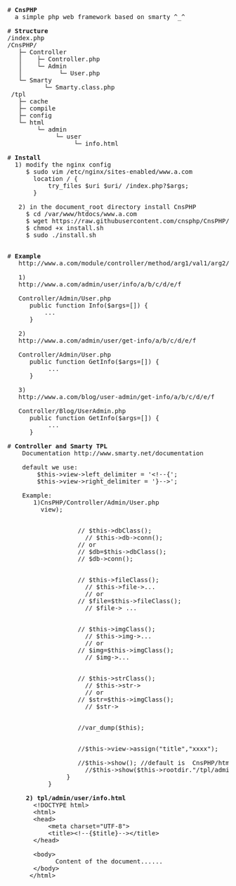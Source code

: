 <pre>
# <b>CnsPHP</b>
  a simple php web framework based on smarty ^_^

# <b>Structure</b>
/index.php
/CnsPHP/
   ├─ Controller
   │    ├─ Controller.php
   │    └─ Admin
   │          └─ User.php
   └─ Smarty
          └─ Smarty.class.php
 /tpl
   ├─ cache
   ├─ compile
   ├─ config
   └─ html
        └─ admin
             └─ user
                  └─ info.html							

# <b>Install</b>  
  1) modify the nginx config   
     $ sudo vim /etc/nginx/sites-enabled/www.a.com
       location / {
           try_files $uri $uri/ /index.php?$args;
       }

   2) in the document_root directory install CnsPHP
     $ cd /var/www/htdocs/www.a.com 
     $ wget https://raw.githubusercontent.com/cnsphp/CnsPHP/master/install.sh
     $ chmod +x install.sh
     $ sudo ./install.sh


# <b>Example</b>							
   http://www.a.com/module/controller/method/arg1/val1/arg2/val2/arg3/val3
   
   1)
   http://www.a.com/admin/user/info/a/b/c/d/e/f
   
   Controller/Admin/User.php
      public function Info($args=[]) {
          ...
      }
   
   2)
   http://www.a.com/admin/user/get-info/a/b/c/d/e/f
   
   Controller/Admin/User.php
      public function GetInfo($args=[]) {
           ...
      }
   
   3)
   http://www.a.com/blog/user-admin/get-info/a/b/c/d/e/f
   
   Controller/Blog/UserAdmin.php
      public function GetInfo($args=[]) {
           ...
      }   
   
# <b>Controller and Smarty TPL</b> 
    Documentation http://www.smarty.net/documentation
    
    default we use:
        $this->view->left_delimiter = '&lt;!--{';
        $this->view->right_delimiter = '}--&gt;';
        
    Example:
       1)CnsPHP/Controller/Admin/User.php
         <?php
           namespace CnsPHP;
           
           class User extends Controller {
                function __construct(){
                    parent::__construct();
                }
           
                function Info($args=[]) {
                   //var_dump($_POST);
                   //var_dump($args);
                   //var_dump($this->view);
           		
           		
                   // $this->dbClass();
           		     // $this->db->conn();		
           	       // or 
                   // $db=$this->dbClass();
                   // $db->conn();
           
           		
                   // $this->fileClass();
              		 // $this->file->...
           		     // or
                   // $file=$this->fileClass();
           		     // $file-> ...
           
           		
                   // $this->imgClass();  
           		     // $this->img->...
           		     // or
                   // $img=$this->imgClass(); 
           		     // $img->...
           
           		
                   // $this->strClass();  
           		     // $this->str->
           		     // or
                   // $str=$this->imgClass(); 
           		     // $str->
           
           		
                   //var_dump($this);         
           
           		
                   //$this->view->assign("title","xxxx");
           		 
                   //$this->show(); //default is  CnsPHP/html/admin/user/info.html
           		     //$this->show($this->rootdir."/tpl/admin/user/info.html");
                }
           } 
    
     <b>2) tpl/admin/user/info.html</b>
       &lt;!DOCTYPE html&gt;
       &lt;html&gt;
       &lt;head&gt;
           &lt;meta charset="UTF-8"&gt;
           &lt;title&gt;&lt;!--{$title}--&gt;&lt;/title&gt;
       &lt;/head&gt;

       &lt;body&gt;
             Content of the document......
       &lt;/body&gt;
      &lt;/html&gt; 
</pre>
